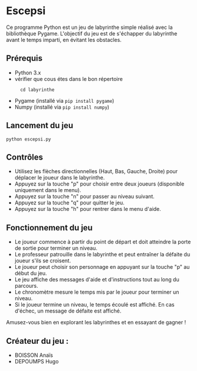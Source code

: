 # Escepsi

Ce programme Python est un jeu de labyrinthe simple réalisé avec la bibliothèque Pygame. L'objectif du jeu est de s'échapper du labyrinthe avant le temps imparti, en évitant les obstacles.

## Prérequis

- Python 3.x
- vérifier que cous étes dans le bon répertoire
  ```
    cd labyrinthe
  ```
- Pygame (installé via `pip install pygame`)
- Numpy (installé via `pip install numpy`)

## Lancement du jeu

`python escepsi.py`

## Contrôles

- Utilisez les flèches directionnelles (Haut, Bas, Gauche, Droite) pour déplacer le joueur dans le labyrinthe.
- Appuyez sur la touche "p" pour choisir entre deux joueurs (disponible uniquement dans le menu).
- Appuyez sur la touche "n" pour passer au niveau suivant.
- Appuyez sur la touche "q" pour quitter le jeu.
- Appuyez sur la touche "h" pour rentrer dans le menu d'aide.

## Fonctionnement du jeu
- Le joueur commence à partir du point de départ et doit atteindre la porte de sortie pour terminer un niveau.
- Le professeur patrouille dans le labyrinthe et peut entraîner la défaite du joueur s'ils se croisent.
- Le joueur peut choisir son personnage en appuyant sur la touche "p" au début du jeu.
- Le jeu affiche des messages d'aide et d'instructions tout au long du parcours.
- Le chronomètre mesure le temps mis par le joueur pour terminer un niveau.
- Si le joueur termine un niveau, le temps écoulé est affiché. En cas d'échec, un message de défaite est affiché.

Amusez-vous bien en explorant les labyrinthes et en essayant de gagner !

## Créateur du jeu :

- BOISSON Anaïs
- DEPOUMPS Hugo